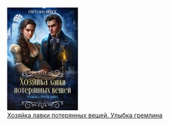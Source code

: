 ![](Хозяйка%20лавки%20потерянных%20вещей.%20Улыбка%20гремлина.jpg)  
[Хозяйка лавки потерянных вещей. Улыбка гремлина](Хозяйка%20лавки%20потерянных%20вещей.%20Улыбка%20гремлина.md)
